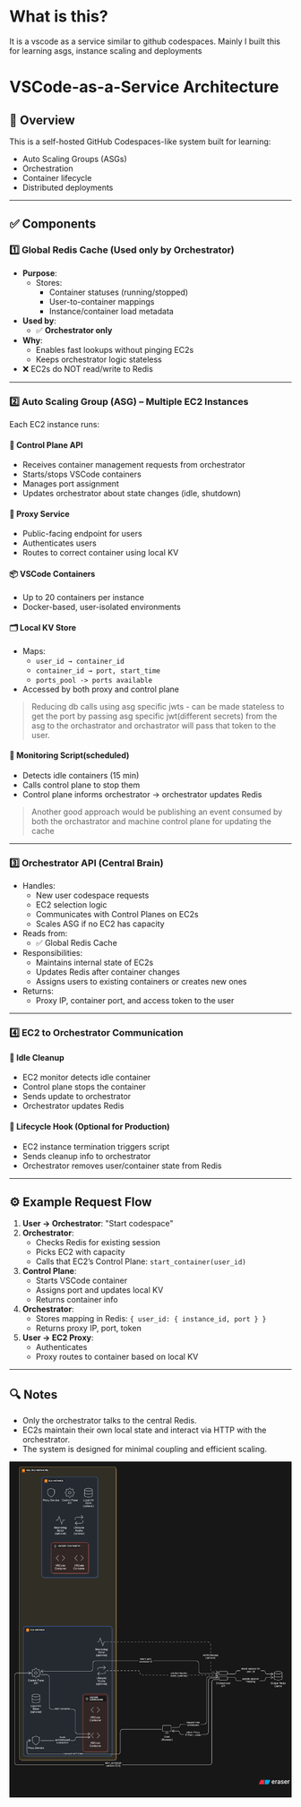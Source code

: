 # What is this?
It is a vscode as a service similar to github codespaces. Mainly I built this for learning asgs, instance scaling and deployments

# VSCode-as-a-Service Architecture

## 🧠 Overview
This is a self-hosted GitHub Codespaces-like system built for learning:
- Auto Scaling Groups (ASGs)
- Orchestration
- Container lifecycle
- Distributed deployments

---

## ✅ Components

### 1️⃣ Global Redis Cache (Used only by Orchestrator)

- **Purpose**:
  - Stores:
    - Container statuses (running/stopped)
    - User-to-container mappings
    - Instance/container load metadata
- **Used by**:
  - ✅ **Orchestrator only**
- **Why**:
  - Enables fast lookups without pinging EC2s
  - Keeps orchestrator logic stateless
- ❌ EC2s do NOT read/write to Redis

---

### 2️⃣ Auto Scaling Group (ASG) – Multiple EC2 Instances

Each EC2 instance runs:

#### 🧠 Control Plane API
- Receives container management requests from orchestrator
- Starts/stops VSCode containers
- Manages port assignment
- Updates orchestrator about state changes (idle, shutdown)

#### 🔐 Proxy Service
- Public-facing endpoint for users
- Authenticates users
- Routes to correct container using local KV

#### 📦 VSCode Containers
- Up to 20 containers per instance
- Docker-based, user-isolated environments

#### 🗂️ Local KV Store
- Maps:
  - `user_id → container_id`
  - `container_id → port, start_time`
  - `ports_pool -> ports available`
- Accessed by both proxy and control plane
> Reducing db calls using asg specific jwts - can be made stateless to get the port by passing asg specific jwt(different secrets) from the asg to the orchastrator and orchastrator will pass that token to the user.

#### 🔄 Monitoring Script(scheduled)
- Detects idle containers (15 min)
- Calls control plane to stop them
- Control plane informs orchestrator → orchestrator updates Redis
> Another good approach would be publishing an event consumed by both the orchastrator and machine control plane for updating the cache
---

### 3️⃣ Orchestrator API (Central Brain)

- Handles:
  - New user codespace requests
  - EC2 selection logic
  - Communicates with Control Planes on EC2s
  - Scales ASG if no EC2 has capacity
- Reads from:
  - ✅ Global Redis Cache
- Responsibilities:
  - Maintains internal state of EC2s
  - Updates Redis after container changes
  - Assigns users to existing containers or creates new ones
- Returns:
  - Proxy IP, container port, and access token to the user

---

### 4️⃣ EC2 to Orchestrator Communication

#### 🔁 Idle Cleanup
- EC2 monitor detects idle container
- Control plane stops the container
- Sends update to orchestrator
- Orchestrator updates Redis

#### 🔄 Lifecycle Hook (Optional for Production)
- EC2 instance termination triggers script
- Sends cleanup info to orchestrator
- Orchestrator removes user/container state from Redis

---

## ⚙️ Example Request Flow

1. **User → Orchestrator**: "Start codespace"
2. **Orchestrator**:
   - Checks Redis for existing session
   - Picks EC2 with capacity
   - Calls that EC2’s Control Plane: `start_container(user_id)`
3. **Control Plane**:
   - Starts VSCode container
   - Assigns port and updates local KV
   - Returns container info
4. **Orchestrator**:
   - Stores mapping in Redis: `{ user_id: { instance_id, port } }`
   - Returns proxy IP, port, token
5. **User → EC2 Proxy**:
   - Authenticates
   - Proxy routes to container based on local KV

---

## 🔍 Notes

- Only the orchestrator talks to the central Redis.
- EC2s maintain their own local state and interact via HTTP with the orchestrator.
- The system is designed for minimal coupling and efficient scaling.



![alt text](image.png)